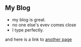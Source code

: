 ## My Blog

* my blog is great.
* no one else's evev comes close
* I type perfectly.

and here is a link to [another page](another-page)

